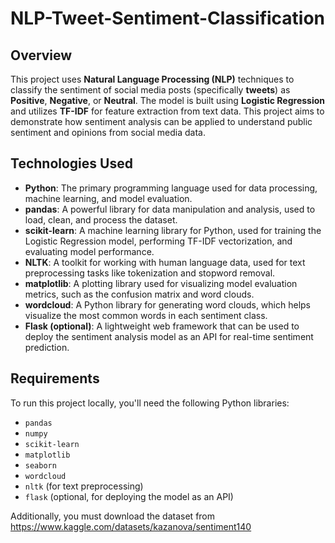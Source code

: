# NLP-Tweet-Sentiment-Classification

## Overview

This project uses **Natural Language Processing (NLP)** techniques to classify the sentiment of social media posts (specifically **tweets**) as **Positive**, **Negative**, or **Neutral**. The model is built using **Logistic Regression** and utilizes **TF-IDF** for feature extraction from text data. This project aims to demonstrate how sentiment analysis can be applied to understand public sentiment and opinions from social media data.

## Technologies Used

- **Python**: The primary programming language used for data processing, machine learning, and model evaluation.
- **pandas**: A powerful library for data manipulation and analysis, used to load, clean, and process the dataset.
- **scikit-learn**: A machine learning library for Python, used for training the Logistic Regression model, performing TF-IDF vectorization, and evaluating model performance.
- **NLTK**: A toolkit for working with human language data, used for text preprocessing tasks like tokenization and stopword removal.
- **matplotlib**: A plotting library used for visualizing model evaluation metrics, such as the confusion matrix and word clouds.
- **wordcloud**: A Python library for generating word clouds, which helps visualize the most common words in each sentiment class.
- **Flask (optional)**: A lightweight web framework that can be used to deploy the sentiment analysis model as an API for real-time sentiment prediction.

## Requirements

To run this project locally, you'll need the following Python libraries:

- `pandas`
- `numpy`
- `scikit-learn`
- `matplotlib`
- `seaborn`
- `wordcloud`
- `nltk` (for text preprocessing)
- `flask` (optional, for deploying the model as an API)

Additionally, you must download the dataset from https://www.kaggle.com/datasets/kazanova/sentiment140 
